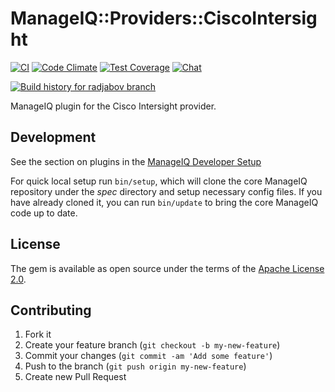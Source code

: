 # ManageIQ::Providers::CiscoIntersight

[![CI](https://github.com/ManageIQ/manageiq-providers-cisco_intersight/actions/workflows/ci.yaml/badge.svg?branch=radjabov)](https://github.com/ManageIQ/manageiq-providers-cisco_intersight/actions/workflows/ci.yaml)
[![Code Climate](https://codeclimate.com/github/ManageIQ/manageiq-providers-cisco_intersight.svg)](https://codeclimate.com/github/ManageIQ/manageiq-providers-cisco_intersight)
[![Test Coverage](https://codeclimate.com/github/ManageIQ/manageiq-providers-cisco_intersight/badges/coverage.svg)](https://codeclimate.com/github/ManageIQ/manageiq-providers-cisco_intersight/coverage)
[![Chat](https://badges.gitter.im/Join%20Chat.svg)](https://gitter.im/ManageIQ/manageiq-providers-cisco_intersight?utm_source=badge&utm_medium=badge&utm_campaign=pr-badge&utm_content=badge)

[![Build history for radjabov branch](https://buildstats.info/github/chart/ManageIQ/manageiq-providers-cisco_intersight?branch=radjabov&buildCount=50&includeBuildsFromPullRequest=false&showstats=false)](https://github.com/ManageIQ/manageiq-providers-cisco_intersight/actions?query=branch%3Amaster)

ManageIQ plugin for the Cisco Intersight provider.

## Development

See the section on plugins in the [ManageIQ Developer Setup](http://manageiq.org/docs/guides/developer_setup/plugins)

For quick local setup run `bin/setup`, which will clone the core ManageIQ repository under the *spec* directory and setup necessary config files. If you have already cloned it, you can run `bin/update` to bring the core ManageIQ code up to date.

## License

The gem is available as open source under the terms of the [Apache License 2.0](http://www.apache.org/licenses/LICENSE-2.0).

## Contributing

1. Fork it
2. Create your feature branch (`git checkout -b my-new-feature`)
3. Commit your changes (`git commit -am 'Add some feature'`)
4. Push to the branch (`git push origin my-new-feature`)
5. Create new Pull Request
